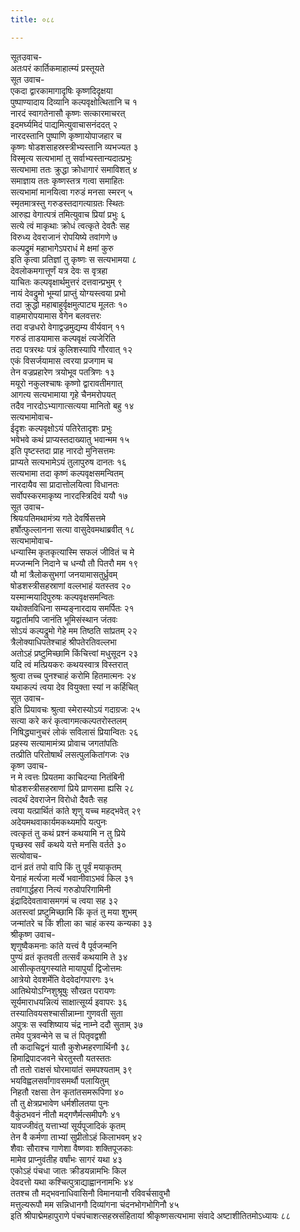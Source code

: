 ```yaml
---
title: ०८८

---
```

सूतउवाच-  
अतःपरं कार्तिकमाहात्म्यं प्रस्तूयते  
सूत उवाच-  
एकदा द्वारकामागादृषिः कृष्णदिदृक्षया  
पुष्पाण्यादाय दिव्यानि कल्पवृक्षोत्थितानि च १  
नारदं स्वागतेनासौ कृष्णः सत्कारमाचरत्  
इदमर्घ्यमिदं पाद्यमित्युवाचासनंददत् २  
नारदस्तानि पुष्पाणि कृष्णायोपाजहार च  
कृष्णः षोडशसाहस्रस्त्रीभ्यस्तानि व्यभज्यत ३  
विस्मृत्य सत्यभामां तु सर्वाभ्यस्तान्यदात्प्रभुः  
सत्यभामा ततः क्रुद्धा क्रोधागारं समाविशत् ४  
समाज्ञाय ततः कृष्णस्तत्र गत्वा समाहितः  
सत्यभामां मानयित्वा गरुडं मनसा स्मरन् ५  
स्मृतमात्रस्तु गरुडस्तदागत्याग्रतः स्थितः  
आरुह्य वेगात्पत्रं तमित्युवाच प्रियां प्रभुः ६  
सत्ये त्वं माकृथाः क्रोधं त्वत्कृते देवतैः सह  
विरुध्य देवराजानं रोपयिष्ये तवांगणे ७  
कल्पद्रुमं महाभागेऽपराधं मे क्षमां कुरु  
इति कृत्वा प्रतिज्ञां तु कृष्णः स सत्यभामया ८  
देवलोकमगात्तूर्णं यत्र देवः स वृत्रहा  
याचितः कल्पवृक्षार्थमुत्तरं दत्तवान्प्रभुम् ९  
नायं देवद्रुमो भूम्यां प्राप्तुं योग्यस्त्वया प्रभो  
तदा क्रुद्धो महाबाहुर्वृक्षमुत्पाट्य मूलतः १०  
वाहमारोपयामास वेगेन बलवत्तरः  
तदा वज्रधरो वेगाद्वज्रमुद्यम्य वीर्यवान् ११  
गरुडं ताडयामास कल्पवृक्षं त्यजेरिति  
तदा पत्ररथः पत्रं कुलिशस्यापि गौरवात् १२  
एकं विसर्जयामास त्वरया प्रजगाम च  
तेन वज्रप्रहारेण त्रयोभूव पतत्रिणः १३  
मयूरो नकुलश्चाषः कृष्णो द्वारावतीमगात्  
आगत्य सत्यभामाया गृहे चैनमरोपयत्  
तदैव नारदोऽभ्यागात्सत्यया मानितो बहु १४  
सत्यभामोवाच-  
ईदृशः कल्पवृक्षोऽयं पतिरेतादृशः प्रभुः  
भवेभवे कथं प्राप्यस्तदाख्यातु भवान्मम १५  
इति पृष्टस्तदा प्राह नारदो मुनिसत्तमः  
प्राप्यते सत्यभामेऽयं तुलापुरुष दानतः १६  
सत्यभामा तदा कृष्णं कल्पवृक्षसमन्वितम्  
नारदायैव सा प्रादात्तोलयित्वा विधानतः  
सर्वोपस्करमाकृष्य नारदस्त्रिदिवं ययौ १७  
सूत उवाच-  
श्रियःपतिमथामंत्र्य गते देवर्षिसत्तमे  
हर्षोत्फुल्लानना सत्या वासुदेवमथाब्रवीत् १८  
सत्यभामोवाच-  
धन्यास्मि कृतकृत्यास्मि सफलं जीवितं च मे  
मज्जन्मनि निदाने च धन्यौ तौ पितरौ मम १९  
यौ मां त्रैलोकसुभगां जनयामासतुर्ध्रुवम्  
षोडशस्त्रीसहस्राणां वल्लभाहं यतस्तव २०  
यस्मान्मयादिपुरुषः कल्पवृक्षसमन्वितः  
यथोक्तविधिना सम्यङ्नारदाय समर्पितः २१  
यद्वार्तामपि जानंति भूमिसंस्थान जंतवः  
सोऽयं कल्पद्रुमो गेहे मम तिष्ठति सांप्रतम् २२  
त्रैलोक्याधिपतेश्चाहं श्रीपतेरतिवल्लभा  
अतोऽहं प्रष्टुमिच्छामि किंचित्त्वां मधुसूदन २३  
यदि त्वं मत्प्रियकरः कथयस्वात्र विस्तरात्  
श्रुत्वा तच्च पुनश्चाहं करोमि हितमात्मनः २४  
यथाकल्पं त्वया देव वियुक्ता स्यां न कर्हिचित्  
सूत उवाच-  
इति प्रियावचः श्रुत्वा स्मेरास्योऽयं गदाग्रजः २५  
सत्या करे करं कृत्वागमत्कल्पतरोस्तलम्  
निषिद्ध्यानुचरं लोकं सविलासं प्रियान्वितः २६  
प्रहस्य सत्यामामंत्र्य प्रोवाच जगतांपतिः  
तत्प्रीति परितोषार्थं लसत्पुलकितांगजः २७  
कृष्ण उवाच-  
न मे त्वत्तः प्रियतमा काचिदन्या नितंबिनी  
षोडशस्त्रीसहस्राणां प्रिये प्राणसमा ह्यसि २८  
त्वदर्थं देवराजेन विरोधो दैवतैः सह  
त्वया यत्प्रार्थितं कांते शृणु यच्च महद्भवेत् २९  
अदेयमथवाकार्यमकथ्यमपि यत्पुनः  
त्वत्कृतं तु कथं प्रश्नं कथयामि न तु प्रिये  
पृच्छस्व सर्वं कथये यत्ते मनसि वर्तते ३०  
सत्योवाच-  
दानं व्रतं तपो वापि किं तु पूर्वं मयाकृतम्  
येनाहं मर्त्यजा मर्त्ये भवानीवाऽभवं किल ३१  
तवांगार्द्धहरा नित्यं गरुडोपरिगामिनी  
इंद्रादिदेवतावासमगमं च त्वया सह ३२  
अतस्त्वां प्रष्टुमिच्छामि किं कृतं तु मया शुभम्  
जन्मांतरे च किं शीला का चाहं कस्य कन्यका ३३  
श्रीकृष्ण उवाच-  
शृणुष्वैकमनाः कांते यत्त्वं वै पूर्वजन्मनि  
पुण्यं व्रतं कृतवती तत्सर्वं कथयामि ते ३४  
आसीत्कृतयुगस्यांते मायापुर्यां द्विजोत्तमः  
आत्रेयो देवशर्मेति वेदवेदांगपारगः ३५  
आतिथेयोऽग्निशुश्रूषुः सौरव्रत परायणः  
सूर्यमाराधयन्नित्यं साक्षात्सूर्य्य इवापरः ३६  
तस्यातिवयसश्चासीन्नाम्ना गुणवती सुता  
अपुत्रः स स्वशिष्याय चंद्र नाम्ने ददौ सुताम् ३७  
तमेव पुत्रवन्मेने स च तं पितृवद्वशी  
तौ कदाचिद्वनं यातौ कुशेध्महरणार्थिनौ ३८  
हिमाद्रिपादजवने चेरतुस्तौ यतस्ततः  
तौ ततो राक्षसं घोरमायांतं समपश्यताम् ३९  
भयविह्वलसर्वांगावसमर्थौ पलायितुम्  
निहतौ रक्षसा तेन कृतांतसमरूपिणा ४०  
तौ तु क्षेत्रप्रभावेण धर्मशीलतया पुनः  
वैकुंठभवनं नीतौ मद्गणैर्मत्समीपगैः ४१  
यावज्जीवंतु यत्ताभ्यां सूर्यपूजादिकं कृतम्  
तेन वै कर्मणा ताभ्यां सुप्रीतोऽहं किलाभवम् ४२  
शैवाः सौराश्च गाणेशा वैष्णवाः शक्तिपूजकाः  
मामेव प्राप्नुवंतीह वर्षांभः सागरं यथा ४३  
एकोऽहं पंचधा जातः क्रीडयन्नामभिः किल  
देवदत्तो यथा कश्चित्पुत्राद्याह्वाननामभिः ४४  
ततश्च तौ मद्भवनाधिवासिनौ विमानयानौ रविवर्चसावुभौ  
मत्तुल्यरूपौ मम सन्निधानगौ दिव्यांगना चंदनभोगभोगिनौ ४५  
इति श्रीपाद्मेमहापुराणे पंचपंचाशत्सहस्रसंहितायां श्रीकृष्णसत्यभामा संवादे अष्टाशीतितमोऽध्यायः ८८